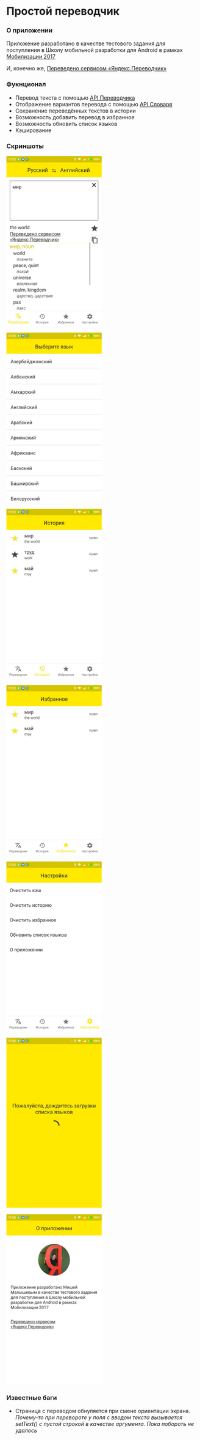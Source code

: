 # Простой переводчик

### О приложении
Приложение разработано в качестве тестового задания 
для поступления в Школу мобильной разработки для Android в рамках 
[Мобилизации 2017](https://yandex.ru/mobilization/)

И, конечно же, [Переведено сервисом «Яндекс.Переводчик»](http://translate.yandex.ru/)

### Фукнционал
* Перевод текста с помощью [API Переводчика](https://tech.yandex.ru/translate/)
* Отображение вариантов перевода с помощью [API Словаря](https://tech.yandex.ru/dictionary)
* Сохранение переведённых текстов в истории
* Возможность добавить перевод в избранное
* Возможность обновить список языков
* Кэширование

### Скриншоты
<img src="screenshots/translate.jpg" alt="Перевод" style="width: 250px;"/>
<p></p>
<img src="screenshots/langs.jpg" alt="Выбор языка" style="width: 250px;"/>
<p></p>
<img src="screenshots/history.jpg" alt="История" style="width: 250px;"/>
<p></p>
<img src="screenshots/favorites.jpg" alt="Избранное" style="width: 250px;"/>
<p></p>
<img src="screenshots/settings.jpg" alt="Настройки" style="width: 250px;"/>
<p></p>
<img src="screenshots/refresh.jpg" alt="Обновление списка языков" style="width: 250px;"/>
<p></p>
<img src="screenshots/about.jpg" alt="О приложении" style="width: 250px;"/>

### Известные баги
* Страница с переводом обнуляется при смене ориентации экрана.
_Почему-то при перевороте у поля с вводом текста вызывается 
setText() с пустой строкой в качестве аргумента. Пока побороть не удалось_